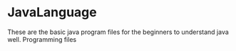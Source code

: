 # JavaLanguage
These are the basic java program files for the beginners to understand java well.
Programming files
